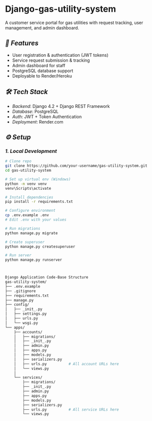 # Django-gas-utility-system

A customer service portal for gas utilities with request tracking, user management, and admin dashboard.

## *🚀 Features*
- User registration & authentication (JWT tokens)
- Service request submission & tracking
- Admin dashboard for staff
- PostgreSQL database support
- Deployable to Render/Heroku

## *🛠 Tech Stack*
- *Backend*: Django 4.2 + Django REST Framework
- *Database*: PostgreSQL
- *Auth*: JWT + Token Authentication
- *Deployment*: Render.com

## *⚙ Setup*

### *1. Local Development*
```bash
# Clone repo
git clone https://github.com/your-username/gas-utility-system.git
cd gas-utility-system

# Set up virtual env (Windows)
python -m venv venv
venv\Scripts\activate

# Install dependencies
pip install -r requirements.txt

# Configure environment
cp .env.example .env
# Edit .env with your values

# Run migrations
python manage.py migrate

# Create superuser
python manage.py createsuperuser

# Run server
python manage.py runserver



Django Application Code-Base Structure
gas-utility-system/
├── .env.example
├── .gitignore
├── requirements.txt
├── manage.py
├── config/
│   ├── _init_.py
│   ├── settings.py
│   ├── urls.py
│   └── wsgi.py
└── apps/
    ├── accounts/
    │   ├── migrations/
    │   ├── _init_.py
    │   ├── admin.py
    │   ├── apps.py          
    │   ├── models.py
    │   ├── serializers.py
    │   ├── urls.py          # All account URLs here
    │   └── views.py         
    │
    └── services/
        ├── migrations/
        ├── _init_.py
        ├── admin.py
        ├── apps.py          
        ├── models.py
        ├── serializers.py
        ├── urls.py          # All service URLs here
        └── views.py
